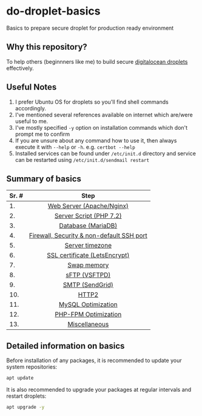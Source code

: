 # do-droplet-basics
Basics to prepare secure droplet for production ready environment

## Why this repository?
To help others (beginnners like me) to build secure [digitalocean droplets](https://www.digitalocean.com/products/droplets/) effectively.

## Useful Notes
1. I prefer Ubuntu OS for droplets so you'll find shell commands accordingly.
2. I've mentioned several references available on internet which are/were useful to me.
3. I've mostly specified `-y` option on installation commands which don't prompt me to confirm
4. If you are unsure about any command how to use it, then always execute it with `--help` or `-h`. e.g. `certbot --help`
5. Installed services can be found under `/etc/init.d` directory and service can be restarted using `/etc/init.d/sendmail restart`

## Summary of basics
| Sr. # | Step                                      |
|-------|:-----------------------------------------:|
| 1.    | [Web Server (Apache/Nginx)](https://github.com/kamal250/do-droplet-basics/blob/master/web_server/README.md)                 |
| 2.    | [Server Script (PHP 7.2)](https://github.com/kamal250/do-droplet-basics/blob/master/server_script/README.md)                   |
| 3.    | [Database (MariaDB)](https://github.com/kamal250/do-droplet-basics/blob/master/database/README.md)                        |
| 4.    | [Firewall, Security & non-default SSH port](https://github.com/kamal250/do-droplet-basics/blob/master/security/README.md) |
| 5.    | [Server timezone](https://github.com/kamal250/do-droplet-basics/blob/master/server_timezone/README.md)                           |
| 6.    | [SSL certificate (LetsEncrypt)](https://github.com/kamal250/do-droplet-basics/blob/master/ssl_certificate/README.md)             |
| 7.    | [Swap memory](https://github.com/kamal250/do-droplet-basics/blob/master/swap_memory/README.md)                               |
| 8.    | [sFTP (VSFTPD)](https://github.com/kamal250/do-droplet-basics/blob/master/sftp/README.md)                             |
| 9.    | [SMTP (SendGrid)](https://github.com/kamal250/do-droplet-basics/blob/master/smtp/README.md)                           |
| 10.   | [HTTP2](https://github.com/kamal250/do-droplet-basics/blob/master/http2/README.md)                                     |
| 11.   | [MySQL Optimization](https://github.com/kamal250/do-droplet-basics/blob/master/mysql/README.md)                        |
| 12.   | [PHP-FPM Optimization](https://github.com/kamal250/do-droplet-basics/blob/master/php_fpm/README.md)                      |
| 13.   | [Miscellaneous](https://github.com/kamal250/do-droplet-basics/blob/master/miscellaneous/README.md)                             |

## Detailed information on basics

Before installation of any packages, it is recommended to update your system repositories:

```bash
apt update
```

It is also recommended to upgrade your packages at regular intervals and restart droplets:

```bash
apt upgrade -y
```